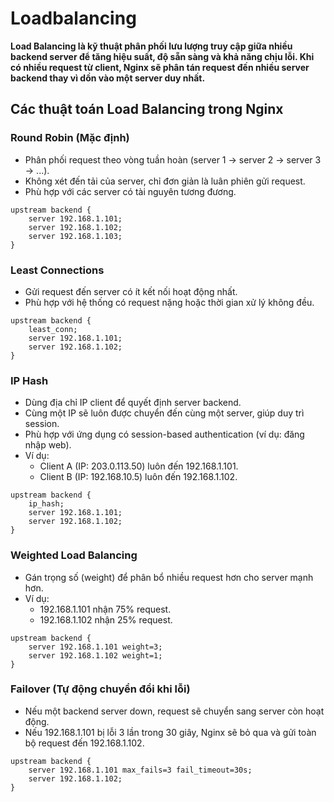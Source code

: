 # Loadbalancing
**Load Balancing là kỹ thuật phân phối lưu lượng truy cập giữa nhiều backend server để tăng hiệu suất, độ sẵn sàng và khả năng chịu lỗi.
Khi có nhiều request từ client, Nginx sẽ phân tán request đến nhiều server backend thay vì dồn vào một server duy nhất.**
## Các thuật toán Load Balancing trong Nginx
### Round Robin (Mặc định)
- Phân phối request theo vòng tuần hoàn (server 1 → server 2 → server 3 → ...).
- Không xét đến tải của server, chỉ đơn giản là luân phiên gửi request.
- Phù hợp với các server có tài nguyên tương đương.
```
upstream backend {
    server 192.168.1.101;
    server 192.168.1.102;
    server 192.168.1.103;
}
```

### Least Connections
- Gửi request đến server có ít kết nối hoạt động nhất.
- Phù hợp với hệ thống có request nặng hoặc thời gian xử lý không đều.
```
upstream backend {
    least_conn;
    server 192.168.1.101;
    server 192.168.1.102;
}
```

### IP Hash
- Dùng địa chỉ IP client để quyết định server backend.
- Cùng một IP sẽ luôn được chuyển đến cùng một server, giúp duy trì session.
- Phù hợp với ứng dụng có session-based authentication (ví dụ: đăng nhập web).
- Ví dụ:
  - Client A (IP: 203.0.113.50) luôn đến 192.168.1.101.
  - Client B (IP: 192.168.10.5) luôn đến 192.168.1.102.
```
upstream backend {
    ip_hash;
    server 192.168.1.101;
    server 192.168.1.102;
}
```

### Weighted Load Balancing
- Gán trọng số (weight) để phân bổ nhiều request hơn cho server mạnh hơn.
- Ví dụ:
  - 192.168.1.101 nhận 75% request.
  - 192.168.1.102 nhận 25% request.
```
upstream backend {
    server 192.168.1.101 weight=3;
    server 192.168.1.102 weight=1;
}
```

### Failover (Tự động chuyển đổi khi lỗi)
- Nếu một backend server down, request sẽ chuyển sang server còn hoạt động.
- Nếu 192.168.1.101 bị lỗi 3 lần trong 30 giây, Nginx sẽ bỏ qua và gửi toàn bộ request đến 192.168.1.102.
```
upstream backend {
    server 192.168.1.101 max_fails=3 fail_timeout=30s;
    server 192.168.1.102;
}
```

